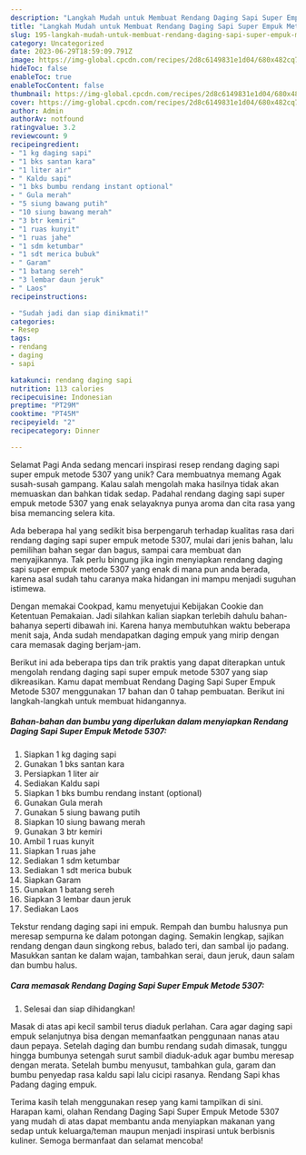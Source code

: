 ```yaml
---
description: "Langkah Mudah untuk Membuat Rendang Daging Sapi Super Empuk Metode 5307 yang Lezat"
title: "Langkah Mudah untuk Membuat Rendang Daging Sapi Super Empuk Metode 5307 yang Lezat"
slug: 195-langkah-mudah-untuk-membuat-rendang-daging-sapi-super-empuk-metode-5307-yang-lezat
category: Uncategorized
date: 2023-06-29T18:59:09.791Z
image: https://img-global.cpcdn.com/recipes/2d8c6149831e1d04/680x482cq70/rendang-daging-sapi-super-empuk-metode-5307-foto-resep-utama.jpg
hideToc: false
enableToc: true
enableTocContent: false
thumbnail: https://img-global.cpcdn.com/recipes/2d8c6149831e1d04/680x482cq70/rendang-daging-sapi-super-empuk-metode-5307-foto-resep-utama.jpg
cover: https://img-global.cpcdn.com/recipes/2d8c6149831e1d04/680x482cq70/rendang-daging-sapi-super-empuk-metode-5307-foto-resep-utama.jpg
author: Admin
authorAv: notfound
ratingvalue: 3.2
reviewcount: 9
recipeingredient:
- "1 kg daging sapi"
- "1 bks santan kara"
- "1 liter air"
- " Kaldu sapi"
- "1 bks bumbu rendang instant optional"
- " Gula merah"
- "5 siung bawang putih"
- "10 siung bawang merah"
- "3 btr kemiri"
- "1 ruas kunyit"
- "1 ruas jahe"
- "1 sdm ketumbar"
- "1 sdt merica bubuk"
- " Garam"
- "1 batang sereh"
- "3 lembar daun jeruk"
- " Laos"
recipeinstructions:

- "Sudah jadi dan siap dinikmati!"
categories:
- Resep
tags:
- rendang
- daging
- sapi

katakunci: rendang daging sapi 
nutrition: 113 calories
recipecuisine: Indonesian
preptime: "PT29M"
cooktime: "PT45M"
recipeyield: "2"
recipecategory: Dinner

---
```



Selamat Pagi Anda sedang mencari inspirasi resep rendang daging sapi super empuk metode 5307 yang unik? Cara membuatnya memang Agak susah-susah gampang. Kalau salah mengolah maka hasilnya tidak akan memuaskan dan bahkan tidak sedap. Padahal rendang daging sapi super empuk metode 5307 yang enak selayaknya punya aroma dan cita rasa yang bisa memancing selera kita.


Ada beberapa hal yang sedikit bisa berpengaruh terhadap kualitas rasa dari rendang daging sapi super empuk metode 5307, mulai dari jenis bahan, lalu pemilihan bahan segar dan bagus, sampai cara membuat dan menyajikannya. Tak perlu bingung jika ingin menyiapkan rendang daging sapi super empuk metode 5307 yang enak di mana pun anda berada, karena asal sudah tahu caranya maka hidangan ini mampu menjadi suguhan istimewa.

Dengan memakai Cookpad, kamu menyetujui Kebijakan Cookie dan Ketentuan Pemakaian. Jadi silahkan kalian siapkan terlebih dahulu bahan-bahanya seperti dibawah ini. Karena hanya membutuhkan waktu beberapa menit saja, Anda sudah mendapatkan daging empuk yang mirip dengan cara memasak daging berjam-jam.


Berikut ini ada beberapa tips dan trik praktis yang dapat diterapkan untuk mengolah rendang daging sapi super empuk metode 5307 yang siap dikreasikan. Kamu dapat membuat Rendang Daging Sapi Super Empuk Metode 5307 menggunakan 17 bahan dan 0 tahap pembuatan. Berikut ini langkah-langkah untuk membuat hidangannya.

<!--inarticleads1-->

##### Bahan-bahan dan bumbu yang diperlukan dalam menyiapkan Rendang Daging Sapi Super Empuk Metode 5307:

1. Siapkan 1 kg daging sapi
1. Gunakan 1 bks santan kara
1. Persiapkan 1 liter air
1. Sediakan  Kaldu sapi
1. Siapkan 1 bks bumbu rendang instant (optional)
1. Gunakan  Gula merah
1. Gunakan 5 siung bawang putih
1. Siapkan 10 siung bawang merah
1. Gunakan 3 btr kemiri
1. Ambil 1 ruas kunyit
1. Siapkan 1 ruas jahe
1. Sediakan 1 sdm ketumbar
1. Sediakan 1 sdt merica bubuk
1. Siapkan  Garam
1. Gunakan 1 batang sereh
1. Siapkan 3 lembar daun jeruk
1. Sediakan  Laos


Tekstur rendang daging sapi ini empuk. Rempah dan bumbu halusnya pun meresap sempurna ke dalam potongan daging. Semakin lengkap, sajikan rendang dengan daun singkong rebus, balado teri, dan sambal ijo padang. Masukkan santan ke dalam wajan, tambahkan serai, daun jeruk, daun salam dan bumbu halus. 

<!--inarticleads2-->

##### Cara memasak Rendang Daging Sapi Super Empuk Metode 5307:


1. Selesai dan siap dihidangkan!

Masak di atas api kecil sambil terus diaduk perlahan. Cara agar daging sapi empuk selanjutnya bisa dengan memanfaatkan penggunaan nanas atau daun pepaya. Setelah daging dan bumbu rendang sudah dimasak, tunggu hingga bumbunya setengah surut sambil diaduk-aduk agar bumbu meresap dengan merata. Setelah bumbu menyusut, tambahkan gula, garam dan bumbu penyedap rasa kaldu sapi lalu cicipi rasanya. Rendang Sapi khas Padang daging empuk. 

Terima kasih telah menggunakan resep yang kami tampilkan di sini. Harapan kami, olahan Rendang Daging Sapi Super Empuk Metode 5307 yang mudah di atas dapat membantu anda menyiapkan makanan yang sedap untuk keluarga/teman maupun menjadi inspirasi untuk berbisnis kuliner. Semoga bermanfaat dan selamat mencoba!
